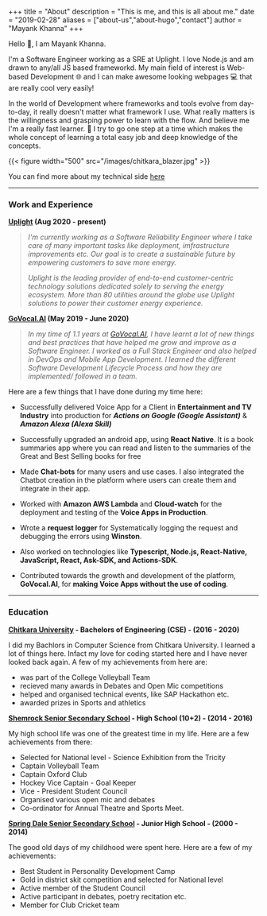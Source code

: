 +++
title = "About"
description = "This is me, and this is all about me."
date = "2019-02-28"
aliases = ["about-us","about-hugo","contact"]
author = "Mayank Khanna"
+++

Hello :wave:, I am Mayank Khanna.

I'm a Software Engineer working as a SRE at Uplight. I love Node.js and am drawn to any/all JS based frameworkd. My main field of interest is Web-based Development :globe_with_meridians: and I can make awesome looking webpages :computer: that are really cool very easily! 

In the world of Development where frameworks and tools evolve from day-to-day, it really doesn't matter what framework I use. What really matters is the willingness and grasping power to learn with the flow. And believe me I'm a really fast learner. :running: I try to go one step at a time which makes the whole concept of learning a total easy job and deep knowledge of the concepts.

{{< figure width="500" src="/images/chitkara_blazer.jpg" >}}

You can find more about my technical side [here](http://bit.ly/khanna98)

---

### Work and Experience

**[Uplight](https://www.uplight.com) (Aug 2020 - present)**

> _I'm currently working as a Software Reliability Engineer where I take care of many important tasks like deployment, imfrastructure improvements etc. Our goal is to create a sustainable future by empowering customers to save more energy._
>
> _Uplight is the leading provider of end-to-end customer-centric technology solutions dedicated solely to serving the energy ecosystem. More than 80 utilities around the globe use Uplight solutions to power their customer energy experience._

**[GoVocal.AI](https://www.govocal.ai/) (May 2019 - June 2020)**

> _In my time of 1.1 years at [GoVocal.AI](), I have learnt a lot of new things and best practices that have helped me grow and improve as a Software Engineer. I worked as a Full Stack Engineer and also helped in DevOps and Mobile App Development. I learned the different Software Development Lifecycle Process and how they are implemented/ followed in a team._

Here are a few things that I have done during my time here:

- Successfully delivered Voice App for a Client in **Entertainment and TV Industry** into production for **_Actions on Google (Google Assistant)_** & **_Amazon Alexa (Alexa Skill)_**

- Successfully upgraded an android app, using **React Native**. It is a book summaries app where you can read and listen to the summaries of the Great and Best Selling books for free

- Made **Chat-bots** for many users and use cases. I also integrated the Chatbot creation in the platform where users can create them and integrate in their app.

- Worked with **Amazon AWS Lambda** and **Cloud-watch** for the deployment and testing of the **Voice Apps in Production**.

- Wrote a **request logger** for Systematically logging the request and debugging the errors using **Winston**.

- Also worked on technologies like **Typescript, Node.js, React-Native, JavaScript, React, Ask-SDK, and Actions-SDK**.

- Contributed towards the growth and development of the platform, **GoVocal.AI**, for **making Voice Apps without the use of coding**.

---

### Education

**[Chitkara University](https://www.chitkara.edu.in/) - Bachelors of Engineering (CSE) - (2016 - 2020)**

I did my Bachlors in Computer Science from Chitkara University. I learned a lot of things here. Infact my love for coding started here and I have never looked back again. A few of my achievements from here are:

- was part of the College Volleyball Team
- recieved many awards in Debates and Open Mic competitions
- helped and organised technical events, like SAP Hackathon etc.
- awarded prizes in Sports and athletics

**[Shemrock Senior Secondary School](https://www.shemrockschool.com/branch-mohali.html) - High School (10+2) - (2014 - 2016)**

My high school life was one of the greatest time in my life. Here are a few achievements from there:

- Selected for National level - Science Exhibition from the Tricity
- Captain Volleyball Team
- Captain Oxford Club
- Hockey Vice Captain - Goal Keeper
- Vice - President Student Council
- Organised various open mic and debates
- Co-ordinator for Annual Theatre and Sports Meet.

**[Spring Dale Senior Secondary School](https://spring-dale-senior-school.business.site/) - Junior High School - (2000 - 2014)**

The good old days of my childhood were spent here. Here are a few of my achievements:

- Best Student in Personality Development Camp
- Gold in district skit competition and selected for National level
- Active member of the Student Council
- Active participant in debates, poetry recitation etc.
- Member for Club Cricket team
